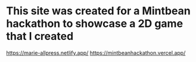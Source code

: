 # This site was created for a Mintbean hackathon to showcase a 2D game that I created

https://marie-allpress.netlify.app/
https://mintbeanhackathon.vercel.app/